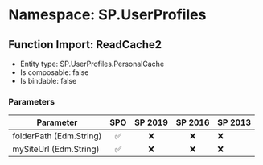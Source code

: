 # Namespace: SP.UserProfiles

## Function Import: ReadCache2

- Entity type: SP.UserProfiles.PersonalCache
- Is composable: false
- Is bindable: false

### Parameters

Parameter | SPO | SP 2019 | SP 2016 | SP 2013
----------|:---:|:-------:|:-------:|:-------
folderPath (Edm.String) | ✅ | ❌ | ❌ | ❌
mySiteUrl (Edm.String) | ✅ | ❌ | ❌ | ❌
